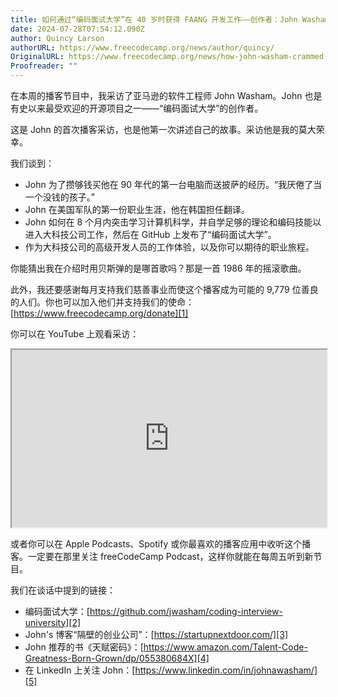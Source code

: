 ```yaml
---
title: 如何通过“编码面试大学”在 40 岁时获得 FAANG 开发工作——创作者：John Washam [#134]
date: 2024-07-28T07:54:12.090Z
author: Quincy Larson
authorURL: https://www.freecodecamp.org/news/author/quincy/
OriginalURL: https://www.freecodecamp.org/news/how-john-washam-crammed-for-8-months-got-a-job-at-amazon-then-taught-1000s-of-other-devs-134/
Proofreader: ""
---
```


在本周的播客节目中，我采访了亚马逊的软件工程师 John Washam。John 也是有史以来最受欢迎的开源项目之一——“编码面试大学”的创作者。

<!-- more -->

这是 John 的首次播客采访，也是他第一次讲述自己的故事。采访他是我的莫大荣幸。

我们谈到：

- John 为了攒够钱买他在 90 年代的第一台电脑而送披萨的经历。“我厌倦了当一个没钱的孩子。”
- John 在美国军队的第一份职业生涯，他在韩国担任翻译。
- John 如何在 8 个月内突击学习计算机科学，并自学足够的理论和编码技能以进入大科技公司工作，然后在 GitHub 上发布了“编码面试大学”。
- 作为大科技公司的高级开发人员的工作体验，以及你可以期待的职业旅程。

你能猜出我在介绍时用贝斯弹的是哪首歌吗？那是一首 1986 年的摇滚歌曲。

此外，我还要感谢每月支持我们慈善事业而使这个播客成为可能的 9,779 位善良的人们。你也可以加入他们并支持我们的使命：[https://www.freecodecamp.org/donate][1]

你可以在 YouTube 上观看采访：

<iframe width="560" height="315" src="https://www.youtube.com/embed/B-QBZrkD06U" style="aspect-ratio: 16 / 9; width: 100%; height: auto;" title="YouTube video player" allow="accelerometer; autoplay; clipboard-write; encrypted-media; gyroscope; picture-in-picture; web-share" referrerpolicy="strict-origin-when-cross-origin" allowfullscreen="" loading="lazy"></iframe>

或者你可以在 Apple Podcasts、Spotify 或你最喜欢的播客应用中收听这个播客。一定要在那里关注 freeCodeCamp Podcast，这样你就能在每周五听到新节目。

我们在谈话中提到的链接：

- 编码面试大学：[https://github.com/jwasham/coding-interview-university][2]
- John's 博客“隔壁的创业公司”：[https://startupnextdoor.com/][3]
- John 推荐的书《天赋密码》：[https://www.amazon.com/Talent-Code-Greatness-Born-Grown/dp/055380684X][4]
- 在 LinkedIn 上关注 John：[https://www.linkedin.com/in/johnawasham/][5]

[1]: https://www.freecodecamp.org/donate
[2]: https://github.com/jwasham/coding-interview-university
[3]: https://startupnextdoor.com/
[4]: https://www.amazon.com/Talent-Code-Greatness-Born-Grown/dp/055380684X
[5]: https://www.linkedin.com/in/johnawasham/

